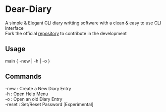 # Dear-Diary
A simple &amp; Elegant CLI diary writting software with a clean & easy to use CLI Interface <br>
Fork the official [repository](https://github.com/Naman2608/diary) to contribute in the development
## Usage
main { -new | -h | -o }
## Commands
-new : Create a New Diary Entry <br>
-h : Open Help Menu <br>
-o : Open an old Diary Entry <br>
-reset : Set/Reset Password [Experimental]